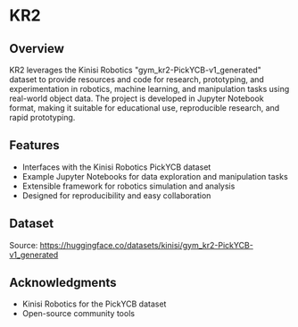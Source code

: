 # KR2
## Overview
KR2 leverages the Kinisi Robotics "gym_kr2-PickYCB-v1_generated" dataset to provide resources and code for research, prototyping, and experimentation in robotics, machine learning, and manipulation tasks using real-world object data. The project is developed in Jupyter Notebook format, making it suitable for educational use, reproducible research, and rapid prototyping.

## Features
- Interfaces with the Kinisi Robotics PickYCB dataset
- Example Jupyter Notebooks for data exploration and manipulation tasks
- Extensible framework for robotics simulation and analysis
- Designed for reproducibility and easy collaboration

## Dataset
Source: https://huggingface.co/datasets/kinisi/gym_kr2-PickYCB-v1_generated

## Acknowledgments
- Kinisi Robotics for the PickYCB dataset
- Open-source community tools